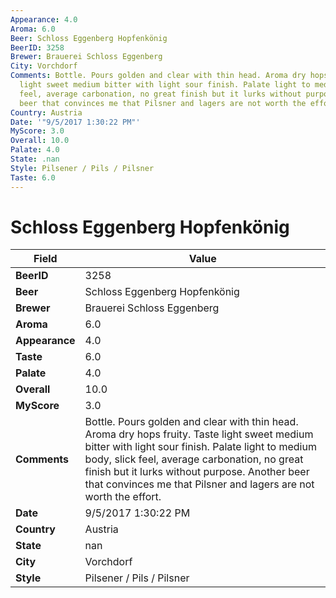 ```yaml
---
Appearance: 4.0
Aroma: 6.0
Beer: Schloss Eggenberg Hopfenkönig
BeerID: 3258
Brewer: Brauerei Schloss Eggenberg
City: Vorchdorf
Comments: Bottle. Pours golden and clear with thin head. Aroma dry hops fruity. Taste
  light sweet medium bitter with light sour finish. Palate light to medium body, slick
  feel, average carbonation, no great finish but it lurks without purpose. Another
  beer that convinces me that Pilsner and lagers are not worth the effort.
Country: Austria
Date: '"9/5/2017 1:30:22 PM"'
MyScore: 3.0
Overall: 10.0
Palate: 4.0
State: .nan
Style: Pilsener / Pils / Pilsner
Taste: 6.0
---
```


# Schloss Eggenberg Hopfenkönig

| Field         | Value |
|---------------|-------|
| **BeerID** | 3258 |
| **Beer** | Schloss Eggenberg Hopfenkönig |
| **Brewer** | Brauerei Schloss Eggenberg |
| **Aroma** | 6.0 |
| **Appearance** | 4.0 |
| **Taste** | 6.0 |
| **Palate** | 4.0 |
| **Overall** | 10.0 |
| **MyScore** | 3.0 |
| **Comments** | Bottle. Pours golden and clear with thin head. Aroma dry hops fruity. Taste light sweet medium bitter with light sour finish. Palate light to medium body, slick feel, average carbonation, no great finish but it lurks without purpose. Another beer that convinces me that Pilsner and lagers are not worth the effort. |
| **Date** | 9/5/2017 1:30:22 PM |
| **Country** | Austria |
| **State** | nan |
| **City** | Vorchdorf |
| **Style** | Pilsener / Pils / Pilsner |
